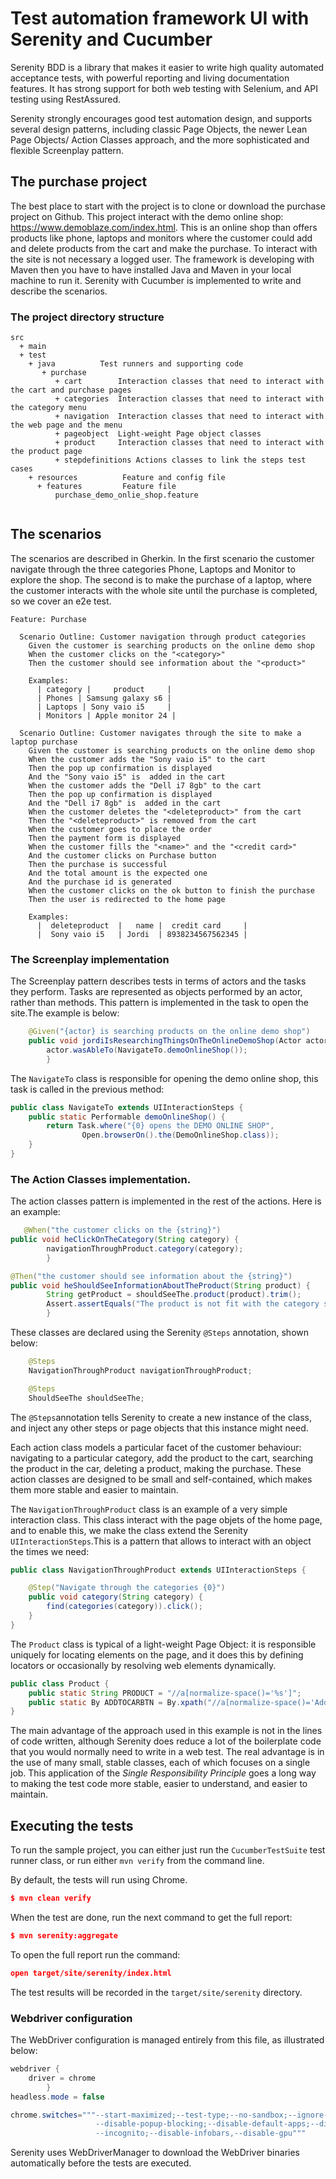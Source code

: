 # Test automation framework UI with Serenity and Cucumber

Serenity BDD is a library that makes it easier to write high quality automated acceptance tests, with powerful reporting and living documentation features. It has strong support for both web testing with Selenium, and API testing using RestAssured.

Serenity strongly encourages good test automation design, and supports several design patterns, including classic Page Objects, the newer Lean Page Objects/ Action Classes approach, and the more sophisticated and flexible Screenplay pattern.

## The purchase project
The best place to start with the project is to clone or download the purchase project on Github. This project interact with the demo online shop: https://www.demoblaze.com/index.html. This is an online shop than offers products like phone, laptops and monitors where the customer could add and delete products from the cart and make the purchase. To interact with the site is not necessary a logged user.
The framework is developing with Maven then you have to have installed Java and Maven in your local machine to run it.
Serenity with Cucumber is implemented to write and describe the scenarios.
### The project directory structure
```Gherkin
src
  + main
  + test
    + java          Test runners and supporting code
       + purchase
          + cart        Interaction classes that need to interact with the cart and purchase pages
          + categories  Interaction classes that need to interact with the category menu
          + navigation  Interaction classes that need to interact with the web page and the menu
          + pageobject  Light-weight Page object classes
          + product     Interaction classes that need to interact with the product page
          + stepdefinitions Actions classes to link the steps test cases
    + resources          Feature and config file
      + features         Feature file
          purchase_demo_onlie_shop.feature
             
```

## The scenarios
The scenarios are described in Gherkin. In the first scenario the customer navigate through the three categories Phone, Laptops and Monitor to explore the shop. The second is to make the purchase of a laptop, where the customer interacts with the whole site until the purchase is completed, so we cover an e2e test.

```Gherkin
Feature: Purchase

  Scenario Outline: Customer navigation through product categories
    Given the customer is searching products on the online demo shop
    When the customer clicks on the "<category>"
    Then the customer should see information about the "<product>"

    Examples:
      | category |     product     |
      | Phones | Samsung galaxy s6 |
      | Laptops | Sony vaio i5     |
      | Monitors | Apple monitor 24 |

  Scenario Outline: Customer navigates through the site to make a laptop purchase
    Given the customer is searching products on the online demo shop
    When the customer adds the "Sony vaio i5" to the cart
    Then the pop up confirmation is displayed
    And the "Sony vaio i5" is  added in the cart
    When the customer adds the "Dell i7 8gb" to the cart
    Then the pop up confirmation is displayed
    And the "Dell i7 8gb" is  added in the cart
    When the customer deletes the "<deleteproduct>" from the cart
    Then the "<deleteproduct>" is removed from the cart
    When the customer goes to place the order
    Then the payment form is displayed
    When the customer fills the "<name>" and the "<credit card>"
    And the customer clicks on Purchase button
    Then the purchase is successful
    And the total amount is the expected one
    And the purchase id is generated
    When the customer clicks on the ok button to finish the purchase
    Then the user is redirected to the home page

    Examples:
      |  deleteproduct  |   name |  credit card     |
      |  Sony vaio i5   | Jordi  | 8938234567562345 |
```

### The Screenplay implementation
The Screenplay pattern describes tests in terms of actors and the tasks they perform. Tasks are represented as objects performed by an actor, rather than methods. This pattern is implemented in the task to open the site.The example is below:
```java
    @Given("{actor} is searching products on the online demo shop")
    public void jordiIsResearchingThingsOnTheOnlineDemoShop(Actor actor) {
        actor.wasAbleTo(NavigateTo.demoOnlineShop());
        }
```

The `NavigateTo` class is responsible for opening the demo online shop, this task is called in the previous method:
```java
public class NavigateTo extends UIInteractionSteps {
    public static Performable demoOnlineShop() {
        return Task.where("{0} opens the DEMO ONLINE SHOP",
                Open.browserOn().the(DemoOnlineShop.class));
    }
}
```
### The Action Classes implementation.

The action classes pattern is implemented in the rest of the actions. Here is an example:

```java
   @When("the customer clicks on the {string}")
public void heClickOnTheCategory(String category) {
        navigationThroughProduct.category(category);
        }

@Then("the customer should see information about the {string}")
public void heShouldSeeInformationAboutTheProduct(String product) {
        String getProduct = shouldSeeThe.product(product).trim();
        Assert.assertEquals("The product is not fit with the category selected! Take a look!", product, getProduct);
        }
```

These classes are declared using the Serenity `@Steps` annotation, shown below:
```java
    @Steps
    NavigationThroughProduct navigationThroughProduct;

    @Steps
    ShouldSeeThe shouldSeeThe;
```

The `@Steps`annotation tells Serenity to create a new instance of the class, and inject any other steps or page objects that this instance might need.

Each action class models a particular facet of the customer behaviour: navigating to a particular category, add the product to the cart, searching the product in the car, deleting a product, making the purchase. These action classes are designed to be small and self-contained, which makes them more stable and easier to maintain.

The `NavigationThroughProduct` class is an example of a very simple interaction class. This class interact with the page objets of the home page, and to enable this, we make the class extend the Serenity `UIInteractionSteps`.This is a pattern that allows to interact with an object the times we need:
```java
public class NavigationThroughProduct extends UIInteractionSteps {

    @Step("Navigate through the categories {0}")
    public void category(String category) {
        find(categories(category)).click();
    }
}
```

The `Product` class is typical of a light-weight Page Object: it is responsible uniquely for locating elements on the page, and it does this by defining locators or occasionally by resolving web elements dynamically.
```java
public class Product {
    public static String PRODUCT = "//a[normalize-space()='%s']";
    public static By ADDTOCARBTN = By.xpath("//a[normalize-space()='Add to cart']");
}
```

The main advantage of the approach used in this example is not in the lines of code written, although Serenity does reduce a lot of the boilerplate code that you would normally need to write in a web test. The real advantage is in the use of many small, stable classes, each of which focuses on a single job. This application of the _Single Responsibility Principle_ goes a long way to making the test code more stable, easier to understand, and easier to maintain.

## Executing the tests
To run the sample project, you can either just run the `CucumberTestSuite` test runner class, or run either `mvn verify` from the command line.

By default, the tests will run using Chrome.
```json
$ mvn clean verify
```
When the test are done, run the next command to get the full report:
```json
$ mvn serenity:aggregate
```
To open the full report run the command:
```json
open target/site/serenity/index.html
```

The test results will be recorded in the `target/site/serenity` directory.

### Webdriver configuration
The WebDriver configuration is managed entirely from this file, as illustrated below:
```java
webdriver {
    driver = chrome
        }
headless.mode = false

chrome.switches="""--start-maximized;--test-type;--no-sandbox;--ignore-certificate-errors;
                   --disable-popup-blocking;--disable-default-apps;--disable-extensions-file-access-check;
                   --incognito;--disable-infobars,--disable-gpu"""

```
Serenity uses WebDriverManager to download the WebDriver binaries automatically before the tests are executed.


